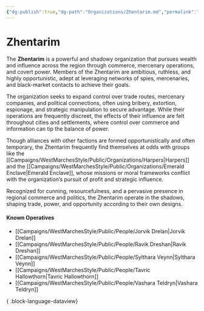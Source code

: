 ```yaml
---
{"dg-publish":true,"dg-path":"Organizations/Zhentarim.md","permalink":"/organizations/zhentarim/","tags":["organization","mercantile","sword-coast","Zhentarim"],"dgShowFileTree":true}
---
```


# **Zhentarim**

The **Zhentarim** is a powerful and shadowy organization that pursues wealth and influence across the region through commerce, mercenary operations, and covert power. Members of the Zhentarim are ambitious, ruthless, and highly opportunistic, adept at leveraging networks of spies, mercenaries, and black-market contacts to achieve their goals.

The organization seeks to expand control over trade routes, mercenary companies, and political connections, often using bribery, extortion, espionage, and strategic manipulation to secure advantage. While their operations are frequently discreet, the effects of their influence are felt throughout cities and settlements, where control over commerce and information can tip the balance of power.

Though alliances with other factions are formed opportunistically and often temporary, the Zhentarim frequently find themselves at odds with groups like the [[Campaigns/WestMarchesStyle/Public/Organizations/Harpers\|Harpers]] and the [[Campaigns/WestMarchesStyle/Public/Organizations/Emerald Enclave\|Emerald Enclave]], whose missions or moral frameworks conflict with the organization’s pursuit of profit and strategic influence.

Recognized for cunning, resourcefulness, and a pervasive presence in regional commerce and politics, the Zhentarim operate in the shadows, shaping trade, power, and opportunity according to their own designs.

#### Known Operatives
- [[Campaigns/WestMarchesStyle/Public/People/Jorvik Drelan\|Jorvik Drelan]]
- [[Campaigns/WestMarchesStyle/Public/People/Ravik Dreshan\|Ravik Dreshan]]
- [[Campaigns/WestMarchesStyle/Public/People/Sylthara Veynn\|Sylthara Veynn]]
- [[Campaigns/WestMarchesStyle/Public/People/Tavric Hallowthorn\|Tavric Hallowthorn]]
- [[Campaigns/WestMarchesStyle/Public/People/Vashara Teldryn\|Vashara Teldryn]]

{ .block-language-dataview}